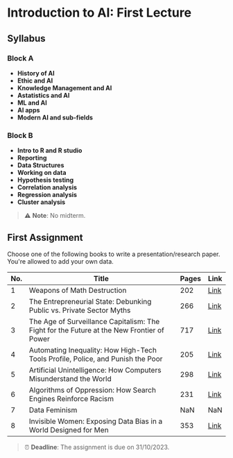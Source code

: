 # Introduction to AI: First Lecture

## Syllabus

### Block A
- **History of AI**
- **Ethic and AI**
- **Knowledge Management and AI**
- **Astatistics and AI**
- **ML and AI**
- **AI apps**
- **Modern AI and sub-fields**

### Block B
- **Intro to R and R studio**
- **Reporting**
- **Data Structures**
- **Working on data**
- **Hypothesis testing**
- **Correlation analysis**
- **Regression analysis**
- **Cluster analysis**

> :warning: **Note**: No midterm.

## First Assignment

Choose one of the following books to write a presentation/research paper. You're allowed to add your own data.

| No. | Title                                                                                                           | Pages | Link                                                                                                                            |
|-----|-----------------------------------------------------------------------------------------------------------------|-------|---------------------------------------------------------------------------------------------------------------------------------|
| 1   | Weapons of Math Destruction                                                                                    | 202   | [Link](https://www.pdfdrive.com/weapons-of-math-destruction-e187620077.html)                                                    |
| 2   | The Entrepreneurial State: Debunking Public vs. Private Sector Myths                                           | 266   | [Link](https://www.pdfdrive.com/the-entrepreneurial-state-debunking-public-vs-private-myths-in-risk-and-innovation-e165957317.html) |
| 3   | The Age of Surveillance Capitalism: The Fight for the Future at the New Frontier of Power                      | 717   | [Link](https://www.pdfdrive.com/the-age-of-surveillance-capitalism-the-fight-for-a-human-future-at-the-new-frontier-of-power-e158339098.html) |
| 4   | Automating Inequality: How High-Tech Tools Profile, Police, and Punish the Poor                                | 205   | [Link](https://www.pdfdrive.com/automating-inequality-how-high-tech-tools-profile-police-and-punish-the-poor-e195087341.html)   |
| 5   | Artificial Unintelligence: How Computers Misunderstand the World                                               | 298   | [Link](https://drive.google.com/file/d/1xPltizkQWH1fRjvPFjWW2eqvNoPsCFmk/view)   |
| 6   | Algorithms of Oppression: How Search Engines Reinforce Racism                                                  | 231   | [Link](https://www.pdfdrive.com/algorithms-of-oppression-how-search-engines-reinforce-racism-e200463663.html)                   |
| 7   | Data Feminism                                                                                                  | NaN   | NaN                                                                                                                             |
| 8   | Invisible Women: Exposing Data Bias in a World Designed for Men                                                | 353   | [Link](https://www.pdfdrive.com/invisible-women-data-bias-in-a-world-designed-for-men-e199838521.html)                          |

> :alarm_clock: **Deadline**: The assignment is due on 31/10/2023.
